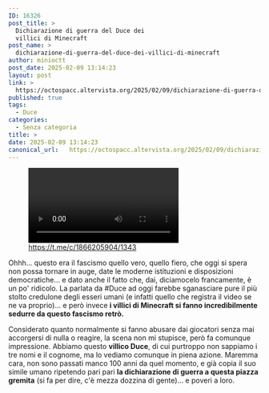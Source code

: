 ```yaml
---
ID: 16326
post_title: >
  Dichiarazione di guerra del Duce dei
  villici di Minecraft
post_name: >
  dichiarazione-di-guerra-del-duce-dei-villici-di-minecraft
author: minioctt
post_date: 2025-02-09 13:14:23
layout: post
link: >
  https://octospacc.altervista.org/2025/02/09/dichiarazione-di-guerra-del-duce-dei-villici-di-minecraft/
published: true
tags:
  - Duce
categories:
  - Senza categoria
title: >
date: 2025-02-09 13:14:23
canonical_url:   https://octospacc.altervista.org/2025/02/09/dichiarazione-di-guerra-del-duce-dei-villici-di-minecraft/
---
```

<!-- wp:video {"id":16327,"loop":true} -->
<figure class="wp-block-video"><video controls loop src="{{site.cdnurl}}/assets/uploads/2025/02/video_2025-02-09_12-56-36.mp4"></video><figcaption class="wp-element-caption"><a href="https://t.me/c/1866205904/1343">https://t.me/c/1866205904/1343</a></figcaption></figure>
<!-- /wp:video -->

<!-- wp:paragraph -->
<p></p>
<!-- /wp:paragraph -->

<!-- wp:paragraph -->
<p>Ohhh... questo era il fascismo quello vero, quello fiero, che oggi si spera non possa tornare in auge, date le moderne istituzioni e disposizioni democratiche... e dato anche il fatto che, dai, diciamocelo francamente, è un po' ridicolo. La parlata da #Duce ad oggi farebbe sganasciare pure il più stolto credulone degli esseri umani (e infatti quello che registra il video se ne va proprio)... e però invece <strong>i villici di Minecraft si fanno incredibilmente sedurre da questo fascismo retrò.</strong> </p>
<!-- /wp:paragraph -->

<!-- wp:paragraph -->
<p>Considerato quanto normalmente si fanno abusare dai giocatori senza mai accorgersi di nulla o reagire, la scena non mi stupisce, però fa comunque impressione. Abbiamo questo <strong>villico Duce</strong>, di cui purtroppo non sappiamo i tre nomi e il cognome, ma lo vediamo comunque in piena azione. Maremma cara, non sono passati manco 100 anni da quel momento, e già copia il suo simile umano ripetendo pari pari <strong>la dichiarazione di guerra a questa piazza gremita</strong> (si fa per dire, c'è mezza dozzina di gente)... e poveri a loro.</p>
<!-- /wp:paragraph -->